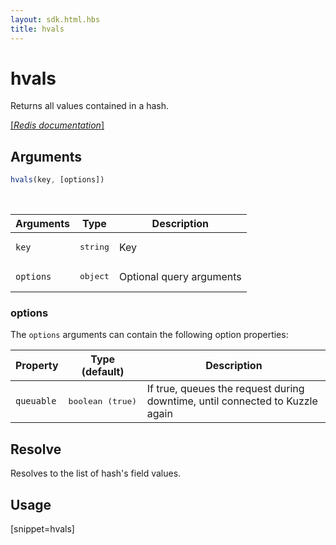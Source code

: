 ```yaml
---
layout: sdk.html.hbs
title: hvals
---
```


# hvals


Returns all values contained in a hash.

[[_Redis documentation_]](https://redis.io/commands/hvals)

## Arguments

```js
hvals(key, [options])
```

<br/>

| Arguments    | Type    | Description |
|--------------|---------|-------------|
| `key` | <pre>string</pre> | Key |
| ``options`` | <pre>object</pre> | Optional query arguments |

### options

The `options` arguments can contain the following option properties:

| Property   | Type (default)   | Description                       |
| ---------- | ------- | --------------------------------- |
| `queuable` | <pre>boolean (true)</pre> | If true, queues the request during downtime, until connected to Kuzzle again |

## Resolve

Resolves to the list of hash's field values.

## Usage

[snippet=hvals]
